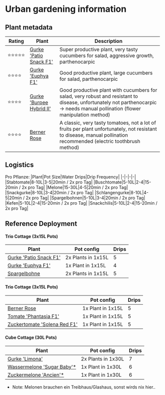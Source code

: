 # Urban gardening information

## Plant metadata
|Rating|Plant|Description|
|-|-|-|
|⭐️⭐️⭐️⭐️⭐️|[Gurke 'Patio Snack F1'](https://www.saemereien.ch/gurkensamen-kaufen-Patio-Snack-cucumis-sativus-samen)|Super productive plant, very tasty cucumbers for salad, aggressive growth, parthenocarpic|
|⭐️⭐️⭐️⭐️|[Gurke 'Euphya F1'](https://www.saemereien.ch/gurkensamen-kaufen-Euphya-f1-profiline-cucumis-sativus-samen)|Good productive plant, large cucumbers for salad, parthenocarpic|
|⭐️⭐️⭐️⭐️|[Gurke 'Burpee Hybrid II'](https://www.saemereien.ch/gurkensamen-kaufen-salatgurke-burpee-hybrid-ll-cucumis-sativus-samen)|Good productive plant with cucumbers for salad, very robust and resistant to disease, unfortunately not parthenocarpic -> needs manual pollination (flower manipulation method) |
|⭐️⭐️⭐️⭐️|[Berner Rose](https://www.saemereien.ch/tomatensamen-kaufen-tomate-berner-rosen-lycopersicon-esculentum-bio-samen_1)|A classic, very tasty tomatoes, not a lot of fruits per plant unfortunately, not resistant to disease, manual pollination recommended (electric toothbrush method) |

## Logistics

Pro Pflanze:
|Plant|Pot Size|Water Drips|Drip Frequency|
|-|-|-|-|
|Stabtomate|8-10L|3-5|20min / 2x pro Tag|
|Buschtomate|5-10L|2-4|15-20min / 2x pro Tag|
|Melone|15-30L|4-5|20min / 2x pro Tag|
|Snackgurke|8-10L|3-4|20min / 2x pro Tag|
|Schlangengurke|8-10L|4-5|20min / 2x pro Tag|
|Spargelbohnen|5-10L|3-4|20min / 2x pro Tag|
|Kefen|5-10L|2-4|15-20min / 2x pro Tag|
|Snackchilis|5-10L|2-4|15-20min / 2x pro Tag|

## Reference Deployment

#### Trio Cottage (3x15L Pots)
|Plant|Pot config|Drips|
|-|-|-|
|[Gurke 'Patio Snack F1'](https://www.saemereien.ch/gurkensamen-kaufen-Patio-Snack-cucumis-sativus-samen)|2x Plants in 1x15L|5|
|[Gurke 'Euphya F1'](https://www.saemereien.ch/gurkensamen-kaufen-Euphya-f1-profiline-cucumis-sativus-samen)|1x Plant in 1x15L|4|
|[Spargelbohne](https://www.saemereien.ch/bohnensamen-kaufen-spargelbohne-vigna-unguiculata-subsp-sesquipedalis-samen)|2x Plants in 1x15L|5|

#### Trio Cottage (3x15L Pots)
|Plant|Pot config|Drips|
|-|-|-|
|[Berner Rose](https://www.saemereien.ch/tomatensamen-kaufen-tomate-berner-rosen-lycopersicon-esculentum-bio-samen_1)|1x Plant in 1x15L|5|
|[Tomate 'Phantasia F1'](https://www.saemereien.ch/tomatensamen-kaufen-tomate-Phantasia-lycopersicon-esculentum-tomatensamen)|1x Plant in 1x15L|5|
|[Zuckertomate 'Solena Red F1'](https://www.saemereien.ch/tomatensamen-bestellen-tomate-zucker-tomate-solena-red-f1-lycopersicon-esculentum-tomatensamen)|1x Plant in 1x15L |5|

#### Cube Cottage (30L Pots)
|Plant|Pot config|Drips|
|-|-|-|
|[Gurke 'Limona'](https://www.saemereien.ch/gemuesesamen-kaufen-gurke-limona-cucumis-sativus-l-bio-samen)|2x Plants in 1x30L|7|
|[Wassermelone 'Sugar Baby'*](https://www.saemereien.ch/melonensamen-kaufen-wassermelone-sugar-baby-citrullus-lanatus-bio-samen)|1x Plant in 1x30L|6|
|[Zuckermelone 'Ancien'*](https://www.saemereien.ch/melonensamen-kaufen-melone-zuckermelone-zuckermelone-ancien-cucumis-melo-bio-samen)|1x Plant in 1x30L|6|

* Note: Melonen brauchen ein Treibhaus/Glashaus, sonst wirds nix hier..
  
